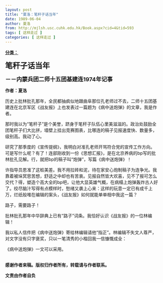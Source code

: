 ```yaml
---
layout: post
title: "夏洛：笔秆子话当年"
date: 1989-06-04
author: 夏洛
from: http://mjlsh.usc.cuhk.edu.hk/Book.aspx?cid=4&tid=593
tags: [ 这样走过 ]
categories: [ 这样走过 ]
---
```


<div style="margin: 15px 10px 10px 0px;">
 <div>
  <span id="ctl00_ContentPlaceHolder1_chapter1_SubjectLabel" style="font-weight:bold;text-decoration:underline;">
   分类：
  </span>
 </div>
 <p>
  <strong>
   <font size="5">
    笔秆子话当年
   </font>
  </strong>
 </p>
 <p>
  <strong>
   <font size="4">
    －－内蒙兵团二师十五团基建连1974年记事
   </font>
  </strong>
 </p>
 <p>
  <strong>
   作者：夏洛
  </strong>
 </p>
 <p>
  历史上批林批孔那年，全民都抽疯似地跟曲阜那位孔老师过不去，二师十五团基建连在北京军区《战友报》上也发表过一篇题为《病中送炮弹》的文章，我是作者。
 </p>
 <p>
  那时我以为“笔秆子”是个美誉，跻身于笔秆子队伍心里美滋滋的。政治处鼓励全团笔秆子们大比拼，墙壁上挂出竞赛图表，比哪连的稿子见报速度快、数量多，级别高。我动了心。
 </p>
 <p>
  研究了那季度的《宣传提纲》，我明白对准孔老师开骂符合党的宣传工作方向。可是写什么呢？有了！连部刚收到一份《思想汇报》，是在北京养病的bp写的批林批孔见解。行，就把bp的稿子叫“炮弹”，写篇《病中送炮弹》！
 </p>
 <p>
  许指导员恩准了这桩美差。我不用拉砖和泥，待在家安心炮制稿子为连争光。我靠着被垛冥思苦想，舒适之中却也有苦衷。见报自然皆大欢喜，见不了报可怎么交代？得，塑造个高大全的bp吧，让他大显英雄气概，在病榻上炮弹轰炸古人好了。绞尽脑汁写得有点模样时，愁绪又袭上心来：这样的玩意一定已有成千上万，烂纸般堆在编辑的案头，《战友报》如何就能单单相中我这一篇？
 </p>
 <p>
  路子，需要路子！
 </p>
 <p>
  批林批孔那年中华辞典上已有“路子”词条。我恰好认识《战友报》的一位林编辑！
 </p>
 <p>
  我以私人信件把《病中送炮弹》寄给林编辑请他“指正”。林编辑不失文人尊严，对文字没有只字褒奖，只以一笔清秀的小楷回我一信慷慨成全：
 </p>
 <p>
  《病中送炮弹》一文可以采用。
 </p>
 <p>
  <br/>
  <strong>
   感谢作者来稿。版权归作者所有，转载请与作者联系。
  </strong>
 </p>
 <p>
  <strong>
   文责由作者自负
  </strong>
 </p>
</div>

